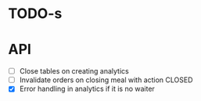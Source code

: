 # TODO-s

# API

- [ ] Close tables on creating analytics
- [ ] Invalidate orders on closing meal with action CLOSED
- [x] Error handling in analytics if it is no waiter
